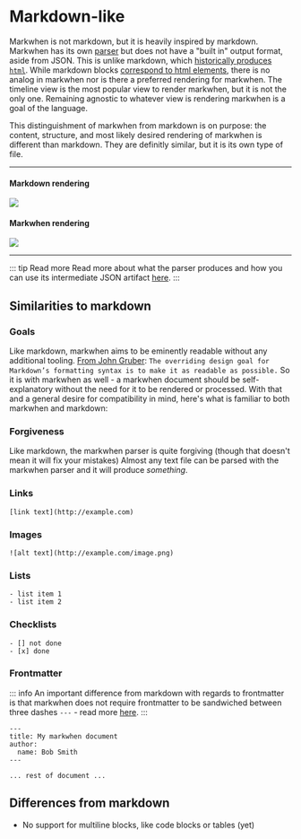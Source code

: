 # Markdown-like

Markwhen is not markdown, but it is heavily inspired by markdown. Markwhen has its own [parser](https://github.com/mark-when/parser) but does not have a "built in" output format, aside from JSON. This is unlike markdown, which [historically produces `html`](https://daringfireball.net/projects/markdown/). While markdown blocks [correspond to html elements](https://github.github.com/gfm/), there is no analog in markwhen nor is there a preferred rendering for markwhen. The timeline view is the most popular view to render markwhen, but it is not the only one. Remaining agnostic to whatever view is rendering markwhen is a goal of the language.

This distinguishment of markwhen from markdown is on purpose: the content, structure, and most likely desired rendering of markwhen is different than markdown. They are definitly similar, but it is its own type of file.

---

#### Markdown rendering

![](/images/md.png)

#### Markwhen rendering

![](/images/mw.png)

---

::: tip Read more
Read more about what the parser produces and how you can use its intermediate JSON artifact [here](/parser).
:::

## Similarities to markdown

### Goals

Like markdown, markwhen aims to be eminently readable without any additional tooling. [From John Gruber](https://daringfireball.net/projects/markdown/#:~:text=The%20overriding%20design%20goal%20for%20Markdown%E2%80%99s%20formatting%20syntax%20is%20to%20make%20it%20as%20readable%20as%20possible.): `The overriding design goal for Markdown’s formatting syntax is to make it as readable as possible.` So it is with markwhen as well - a markwhen document should be self-explanatory without the need for it to be rendered or processed. With that and a general desire for compatibility in mind, here's what is familiar to both markwhen and markdown:

### Forgiveness

Like markdown, the markwhen parser is quite forgiving (though that doesn't mean it will fix your mistakes) Almost any text file can be parsed with the markwhen parser and it will produce _something_.

### Links

```
[link text](http://example.com)
```

### Images

```
![alt text](http://example.com/image.png)
```

### Lists

```
- list item 1
- list item 2
```

### Checklists

```
- [] not done
- [x] done
```

### Frontmatter

::: info
An important difference from markdown with regards to frontmatter is that markwhen does not require frontmatter to be sandwiched between three dashes `---` - read more [here](/syntax/header).
:::

```mw
---
title: My markwhen document
author:
  name: Bob Smith
---

... rest of document ...

```

## Differences from markdown

- No support for multiline blocks, like code blocks or tables (yet)